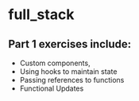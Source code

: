 # full_stack
## Part 1 exercises include:
- Custom components,
- Using hooks to maintain state
- Passing references to functions
- Functional Updates

